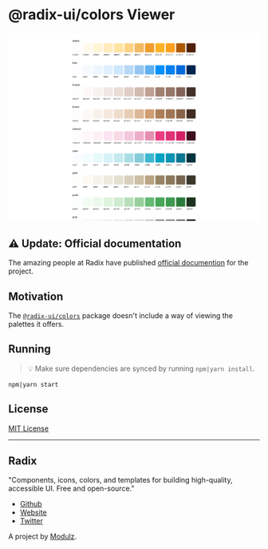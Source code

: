 # @radix-ui/colors Viewer

<div align="center">
  <img src="./.github/assets/screenshot.png"/>
</div> 

## ⚠️ Update: Official documentation

The amazing people at Radix have published [official documention](https://www.radix-ui.com/docs/colors/palette-composition/the-scales) for the project.

## Motivation

The [`@radix-ui/colors`](https://www.npmjs.com/package/@radix-ui/colors) package doesn't include a way of viewing the palettes it offers.

## Running

> 💡 Make sure dependencies are synced by running `npm|yarn install`.

```
npm|yarn start
```

## License

[MIT License](./LICENSE)

---

## Radix

"Components, icons, colors, and templates for building high-quality, accessible UI. Free and open-source."

- [Github](https://github.com/radix-ui)
- [Website](https://www.radix-ui.com/primitives/docs/overview/introduction)
- [Twitter](https://twitter.com/radix_ui)

A project by [Modulz](https://www.modulz.app/).

